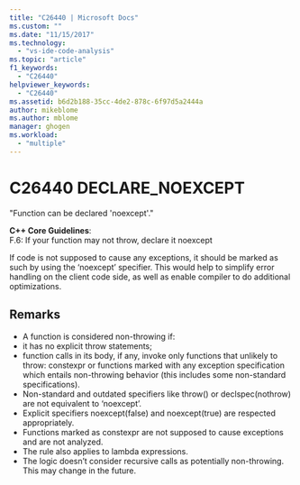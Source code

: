```yaml
---
title: "C26440 | Microsoft Docs"
ms.custom: ""
ms.date: "11/15/2017"
ms.technology: 
  - "vs-ide-code-analysis"
ms.topic: "article"
f1_keywords: 
  - "C26440"
helpviewer_keywords: 
  - "C26440"
ms.assetid: b6d2b188-35cc-4de2-878c-6f97d5a2444a
author: mikeblome
ms.author: mblome
manager: ghogen
ms.workload: 
  - "multiple"
---
```

# C26440 DECLARE_NOEXCEPT
"Function can be declared 'noexcept'."

**C++ Core Guidelines**:   
F.6: If your function may not throw, declare it noexcept

If code is not supposed to cause any exceptions, it should be marked as such by using the ‘noexcept’ specifier. This would help to simplify error handling on the client code side, as well as enable compiler to do additional optimizations.

## Remarks        
 -  A function is considered non-throwing if:
-  it has no explicit throw statements;
-  function calls in its body, if any, invoke only functions that unlikely to throw: constexpr or functions marked with any exception specification which entails non-throwing behavior (this includes some non-standard specifications).
-  Non-standard and outdated specifiers like throw() or declspec(nothrow) are not equivalent to ‘noexcept’.
-  Explicit specifiers noexcept(false) and noexcept(true) are respected appropriately.
-  Functions marked as constexpr are not supposed to cause exceptions and are not analyzed.
-  The rule also applies to lambda expressions.
-  The logic doesn’t consider recursive calls as potentially non-throwing. This may change in the future.